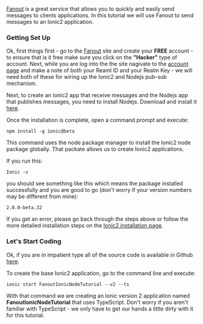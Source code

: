 [Fanout](https://fanout.io/) is a great service that allows you to quickly and easily send messages to clients applications. In this tutorial we will use Fanout to send messages to an Ionic2 application.

### **Getting Set Up**

Ok, first things first - go to the [Fanout](https://fanout.io/) site and create your **FREE** account - to ensure that is it free make sure you click on the **"Hacker"** type of account. Next, while you are log into the the site nagivate to the [account page](https://fanout.io/account/panel/) and make a note of both your Reaml ID and your Realm Key - we will need both of these for wiring up the Ionic2 and Nodejs pub-sub mechanism. 

Next, to create an Ionic2 app that receive messages and the Nodejs app that publishes messages, you need to install Nodejs. Download and install it [here](https://nodejs.org/). 

Once the installation is complete, open a command prompt and execute:

```
npm install -g ionic@beta
```
This command uses the node package manager to install the Ionic2 node package globally. That packate allows us to create Ionic2 applications. 

If you run this:
```
Ionic -v
```
you should see something like this which means the package installed successfully and you are good to go (don't worry if your version numbers may be different from mine):

```
2.0.0-beta.32
```
If you get an error, please go back through the steps above or follow the more detailed installation steps on the [Ionic2 installation page](http://ionicframework.com/docs/v2/getting-started/installation/).


### **Let's Start Coding**

Ok, if you are in impatient type all of the source code is available in Github [here](https://github.com/sethbunke/Ionic2NodejsFanoutTutorial). 

To create the base Ionic2 application, go to the command line and execute:
```
ionic start FanoutIonicNodeTutorial --v2 --ts
```
With that command we are creating an Ionic version 2 application named **FanoutIonicNodeTutorial** that uses TypeScript. Don't worry if you aren't familiar with TypeScript - we only have to get our hands a little dirty with it for this tutorial. 
